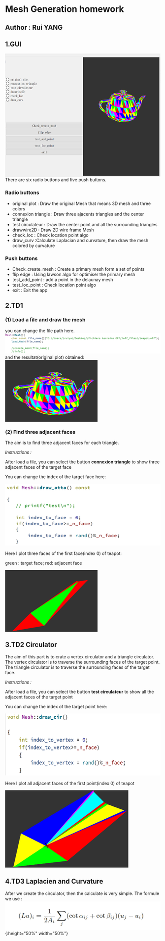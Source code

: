 # Mesh Generation homework
Author : Rui YANG
---
## 1.GUI
<img src="imgs/gui.PNG" width = "600" height = "400"  align=center />
There are six radio buttons and five push buttons.

### Radio buttons
- original plot : Draw the original Mesh that means 3D mesh and three colors
- connexion triangle : Draw three ajacents triangles and the center triangle
- test circulateur : Draw the center point and all the surrounding triangles
- drawwire2D : Draw 2D wire frame Mesh
- check_loc : Check location point algo
- draw_curv :Calculate Laplacian and curvature, then draw the mesh colored by curvature

### Push buttons
- Check_create_mesh : Create a primary mesh form a set of points
- flip edge : Using lawson algo for optimiser the primary mesh
- test_add_point : add a point in the delaunay mesh
- test_loc_point : Check location point algo
- exit : Exit the app

## 2.TD1

### (1) Load a file and draw the mesh 

you can change the file path here.
![avatar](imgs/change_file_path.PNG)
and the resultat(original plot) obtained:
<img src="imgs/teapot.PNG" width = "300" height = "200"  align=center />

### (2) Find three adjacent faces 
The aim is to find three adjacent faces for each triangle. 
<div><I>Instructions :</I> <br/>
  <p>After load a file, you can select the button <strong>connexion triangle</strong> to show three adjacent faces of the target face  </p>
  You can change the index of the target face here:<br/> 
  
  <img src="imgs/change_atta.PNG" width="600" height="200"></img>
</div>

Here I plot three faces of the first face(index 0) of teapot: 

<div><p>green : target face; red: adjacent face </p>
  <img src="imgs/adjacents.PNG" width = "300" height = "200" align = center /></div>


## 3.TD2 Circulator

The aim of this part is to crate a vertex circulator and a triangle circulator.
The vertex circulator is to traverse the surrounding faces of the target point.
The triangle circulator is to traverse the surrounding faces of the target face.

<div><I>Instructions :</I> <br/>
  <p>After load a file, you can select the button <strong>test circulateur</strong> to show all the adjacent faces of the target point  </p>
  You can change the index of the target point here:<br/> 
  
  <img src="imgs/change_cir.PNG" width="600" height="200"></img>
</div>

Here I plot all adjacent faces of the first point(index 0) of teapot

<img src="imgs/cir.PNG" width="400" height="250"></img>

## 4.TD3 Laplacien and Curvature

After we create the circulator, then the calculate is very simple. 
The formule we use : 
![avatar](imgs/lap.PNG){:height="50%" width="50%"}





